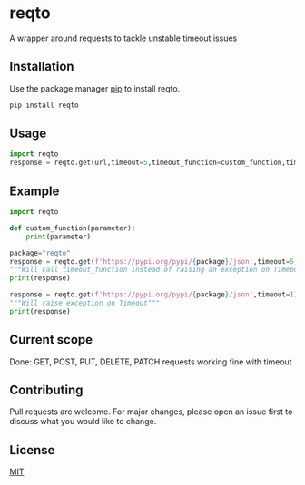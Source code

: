 # reqto
A wrapper around requests to tackle unstable timeout issues

## Installation

Use the package manager [pip](https://pip.pypa.io/en/stable/) to install reqto.

```bash
pip install reqto
```

## Usage

```python
import reqto
response = reqto.get(url,timeout=5,timeout_function=custom_function,timeout_args=custom_args)
```

## Example

```python
import reqto

def custom_function(parameter):
    print(parameter)

package="reqto"
response = reqto.get(f'https://pypi.org/pypi/{package}/json',timeout=5,timeout_function=custom_function,timeout_args="Timeout custom function called")
"""Will call timeout_function instead of raising an exception on Timeout"""
print(response)

response = reqto.get(f'https://pypi.org/pypi/{package}/json',timeout=1)
"""Will raise exception on Timeout"""
print(response)
```

## Current scope
Done: GET, POST, PUT, DELETE, PATCH requests working fine with timeout

## Contributing
Pull requests are welcome. For major changes, please open an issue first to discuss what you would like to change.

## License
[MIT](https://choosealicense.com/licenses/mit/)
